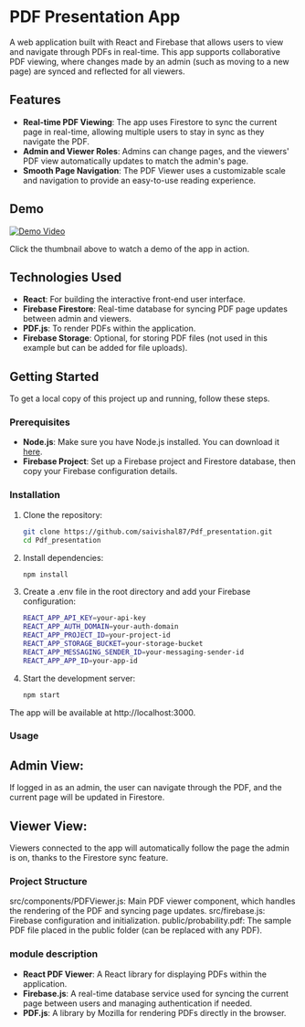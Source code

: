 # PDF Presentation App

A web application built with React and Firebase that allows users to view and navigate through PDFs in real-time. This app supports collaborative PDF viewing, where changes made by an admin (such as moving to a new page) are synced and reflected for all viewers. 

## Features

- **Real-time PDF Viewing**: The app uses Firestore to sync the current page in real-time, allowing multiple users to stay in sync as they navigate the PDF.
- **Admin and Viewer Roles**: Admins can change pages, and the viewers' PDF view automatically updates to match the admin's page.
- **Smooth Page Navigation**: The PDF Viewer uses a customizable scale and navigation to provide an easy-to-use reading experience.

## Demo

[![Demo Video](https://img.youtube.com/vi/YOUR_VIDEO_ID/0.jpg)](https://www.youtube.com/watch?v=YOUR_VIDEO_ID)

Click the thumbnail above to watch a demo of the app in action.

## Technologies Used

- **React**: For building the interactive front-end user interface.
- **Firebase Firestore**: Real-time database for syncing PDF page updates between admin and viewers.
- **PDF.js**: To render PDFs within the application.
- **Firebase Storage**: Optional, for storing PDF files (not used in this example but can be added for file uploads).

## Getting Started

To get a local copy of this project up and running, follow these steps.

### Prerequisites

- **Node.js**: Make sure you have Node.js installed. You can download it [here](https://nodejs.org/).
- **Firebase Project**: Set up a Firebase project and Firestore database, then copy your Firebase configuration details.

### Installation

1. Clone the repository:

   ```bash
   git clone https://github.com/saivishal87/Pdf_presentation.git
   cd Pdf_presentation
   
2. Install dependencies:
     ```bash
     npm install
     
3. Create a .env file in the root directory and add your Firebase configuration:
     ```bash
     REACT_APP_API_KEY=your-api-key
     REACT_APP_AUTH_DOMAIN=your-auth-domain
     REACT_APP_PROJECT_ID=your-project-id
     REACT_APP_STORAGE_BUCKET=your-storage-bucket
     REACT_APP_MESSAGING_SENDER_ID=your-messaging-sender-id
     REACT_APP_APP_ID=your-app-id

 4. Start the development server:
      ```bash
      npm start

The app will be available at http://localhost:3000.


### Usage

## Admin View:
If logged in as an admin, the user can navigate through the PDF, and the current page will be updated in Firestore.

## Viewer View:
Viewers connected to the app will automatically follow the page the admin is on, thanks to the Firestore sync feature.

### Project Structure
src/components/PDFViewer.js: Main PDF viewer component, which handles the rendering of the PDF and syncing page updates.
src/firebase.js: Firebase configuration and initialization.
public/probability.pdf: The sample PDF file placed in the public folder (can be replaced with any PDF).


### module description
- **React PDF Viewer**: A React library for displaying PDFs within the application.
- **Firebase.js**:  A real-time database service used for syncing the current page between users and managing authentication if needed.
- **PDF.js**:  A library by Mozilla for rendering PDFs directly in the browser.


      


